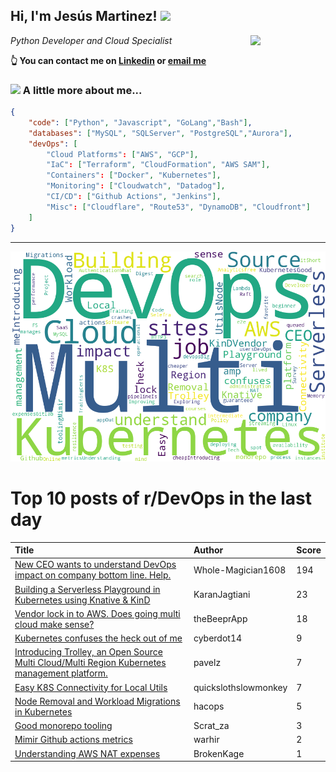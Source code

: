 <!--
**jmartinezl/jmartinezl** is a ✨ _special_ ✨ repository because its `README.md` (this file) appears on your GitHub profile.

Here are some ideas to get you started:

- 🔭 I’m currently working on ...
- 🌱 I’m currently learning ...
- 👯 I’m looking to collaborate on ...
- 🤔 I’m looking for help with ...
- 💬 Ask me about ...
- 📫 How to reach me: ...
- 😄 Pronouns: ...
- ⚡ Fun fact: ...
-->

<h2>Hi, I'm Jesús Martinez! <img src="https://media.giphy.com/media/WUlplcMpOCEmTGBtBW/giphy.gif" width="30"> </h2>
<img align='right' src="https://media.giphy.com/media/NytMLKyiaIh6VH9SPm/giphy.gif" width="120">
<p><em>Python Developer and Cloud Specialist
</em></p>

**👆 You can contact me on [Linkedin](https://www.linkedin.com/in/jes%C3%BAs-martinez-2b7b10104/) or [email me](mailto:jesus.mtz.lorenzo@gmail.com)**

### <img src="https://media.giphy.com/media/VgCDAzcKvsR6OM0uWg/giphy.gif" width="50"> A little more about me...  

```json
{
    "code": ["Python", "Javascript", "GoLang","Bash"],
    "databases": ["MySQL", "SQLServer", "PostgreSQL","Aurora"],
    "devOps": [
        "Cloud Platforms": ["AWS", "GCP"],
        "IaC": ["Terraform", "CloudFormation", "AWS SAM"],
        "Containers": ["Docker", "Kubernetes"],
        "Monitoring": ["Cloudwatch", "Datadog"],
        "CI/CD": ["Github Actions", "Jenkins"],
        "Misc": ["Cloudflare", "Route53", "DynamoDB", "Cloudfront"]
    ]
}
```
---

![Wordcloud](./cloud.png)

# Top 10 posts of r/DevOps in the last day

| Title | Author | Score |
|:---|:---|:---|
| [New CEO wants to understand DevOps impact on company bottom line. Help.](https://www.reddit.com/r/devops/comments/141i6xq/new_ceo_wants_to_understand_devops_impact_on/) | Whole-Magician1608 | 194 |
| [Building a Serverless Playground in Kubernetes using Knative &amp; KinD](https://www.reddit.com/r/devops/comments/141axig/building_a_serverless_playground_in_kubernetes/) | KaranJagtiani | 23 |
| [Vendor lock in to AWS. Does going multi cloud make sense?](https://www.reddit.com/r/devops/comments/141uqit/vendor_lock_in_to_aws_does_going_multi_cloud_make/) | theBeeprApp | 18 |
| [Kubernetes confuses the heck out of me](https://www.reddit.com/r/devops/comments/1420cib/kubernetes_confuses_the_heck_out_of_me/) | cyberdot14 | 9 |
| [Introducing Trolley, an Open Source Multi Cloud/Multi Region Kubernetes management platform.](https://www.reddit.com/r/devops/comments/142999h/introducing_trolley_an_open_source_multi/) | pavelz | 7 |
| [Easy K8S Connectivity for Local Utils](https://www.reddit.com/r/devops/comments/142al9z/easy_k8s_connectivity_for_local_utils/) | quickslothslowmonkey | 7 |
| [Node Removal and Workload Migrations in Kubernetes](https://www.reddit.com/r/devops/comments/1422qef/node_removal_and_workload_migrations_in_kubernetes/) | hacops | 5 |
| [Good monorepo tooling](https://www.reddit.com/r/devops/comments/141cgw7/good_monorepo_tooling/) | Scrat_za | 3 |
| [Mimir Github actions metrics](https://www.reddit.com/r/devops/comments/141cwyj/mimir_github_actions_metrics/) | warhir | 2 |
| [Understanding AWS NAT expenses](https://www.reddit.com/r/devops/comments/141dajc/understanding_aws_nat_expenses/) | BrokenKage | 1 |
